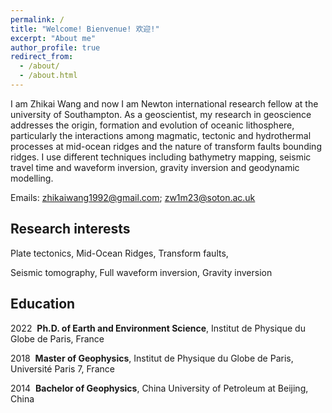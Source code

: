 ```yaml
---
permalink: /
title: "Welcome! Bienvenue! 欢迎!"
excerpt: "About me"
author_profile: true
redirect_from: 
  - /about/
  - /about.html
---
```


I am Zhikai Wang and now I am Newton international research fellow at the university of Southampton. As a geoscientist, my research in geoscience addresses the origin, formation and evolution of oceanic lithosphere, particularly the interactions among magmatic, tectonic and hydrothermal processes at mid-ocean ridges and the nature of transform faults bounding ridges. I use different techniques including bathymetry mapping, seismic travel time and waveform inversion, gravity inversion and geodynamic modelling.

Emails: zhikaiwang1992@gmail.com; zw1m23@soton.ac.uk

Research interests
----
Plate tectonics, Mid-Ocean Ridges, Transform faults,

Seismic tomography, Full waveform inversion, Gravity inversion

Education
----
2022 &nbsp;**Ph.D. of Earth and Environment Science**, Institut de Physique du Globe de Paris, France

2018 &nbsp;**Master of Geophysics**, Institut de Physique du Globe de Paris, Université Paris 7, France

2014 &nbsp;**Bachelor of Geophysics**, China University of Petroleum at Beijing, China
